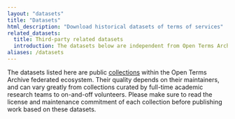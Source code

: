 ```yaml
---
layout: "datasets"
title: "Datasets"
html_description: "Download historical datasets of terms of services"
related_datasets:
  title: Third-party related datasets
  introduction: The datasets below are independent from Open Terms Archive and are listed for researchers’ convenience. If you know of other relevant datasets, please [add them](https://github.com/OpenTermsArchive/opentermsarchive.org/edit/main/data/related_datasets.yml).
aliases: /datasets
---
```


The datasets listed here are public <a href="https://docs.opentermsarchive.org/#collections">collections</a> within the Open Terms Archive federated ecosystem. Their quality depends on their maintainers, and can vary greatly from collections curated by full-time academic research teams to on-and-off volunteers. Please make sure to read the license and maintenance commitment of each collection before publishing work based on these datasets.
